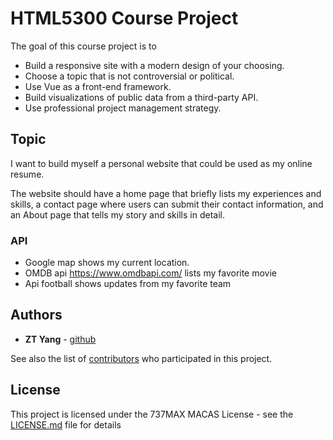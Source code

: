 # HTML5300 Course Project

The goal of this course project is to

* Build a responsive site with a modern design of your choosing.
* Choose a topic that is not controversial or political.
* Use Vue as a front-end framework.
* Build visualizations of public data from a third-party API.
* Use professional project management strategy.

## Topic

I want to build myself a personal website that could be used as my online resume.

The website should have a home page that briefly lists my experiences and skills, a contact page where users can submit their contact information, and an About page that tells my story and skills in detail.

### API


* Google map shows my current location.
* OMDB api https://www.omdbapi.com/ lists my favorite movie
* Api football shows updates from my favorite team

## Authors

* **ZT Yang** - [github](https://github.com/zyang888)

See also the list of [contributors](https://github.com/your/project/contributors) who participated in this project.

## License

This project is licensed under the 737MAX MACAS License - see the [LICENSE.md](LICENSE.md) file for details
